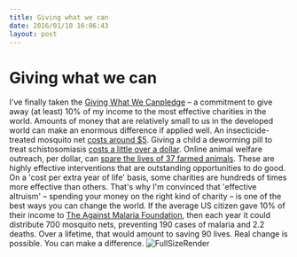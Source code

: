 ```yaml
---
title: Giving what we can
date: 2016/01/10 16:06:43
layout: post
---
```

# Giving what we can

I've finally taken the [Giving What We Can​ pledge](https://www.givingwhatwecan.org/pledge/) – a commitment to give away (at least) 10% of my income to the most effective charities in the world. Amounts of money that are relatively small to us in the developed world can make an enormous difference if applied well. An insecticide-treated mosquito net [costs around $5](http://www.givewell.org/international/top-charities/amf). Giving a child a deworming pill to treat schistosomiasis [costs a little over a dollar](http://www.givewell.org/international/top-charities/schistosomiasis-control-initiative). Online animal welfare outreach, per dollar, can [spare the lives of 37 farmed animals](http://www.animalcharityevaluators.org/research/organizations/mercy-for-animals-review/). These are highly effective interventions that are outstanding opportunities to do good. On a 'cost per extra year of life' basis, some charities are hundreds of times more effective than others. That's why I'm convinced that 'effective altruism' – spending your money on the right kind of charity – is one of the best ways you can change the world. If the average US citizen gave 10% of their income to [The Against Malaria Foundation](https://www.againstmalaria.com/)​, then each year it could distribute 700 mosquito nets, preventing 190 cases of malaria and 2.2 deaths. Over a lifetime, that would amount to saving 90 lives. Real change is possible. You can make a difference. ![FullSizeRender](https://henryaj.files.wordpress.com/2016/01/fullsizerender.jpg)
